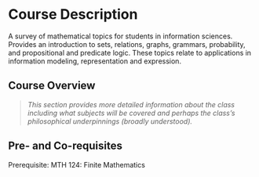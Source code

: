 # Course Description

A survey of mathematical topics for students in information
sciences. Provides an introduction to sets, relations, graphs,
grammars, probability, and propositional and predicate logic. These
topics relate to applications in information modeling, representation
and expression.

## Course Overview

> *This section provides more detailed information about the class
> including what subjects will be covered and perhaps the class’s
> philosophical underpinnings (broadly understood).*

## Pre- and Co-requisites

Prerequisite: MTH 124: Finite Mathematics